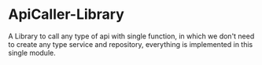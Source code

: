 # ApiCaller-Library
A Library to call any type of api with single function, in which we don't need to create any type service and repository, everything is implemented in this single module.
